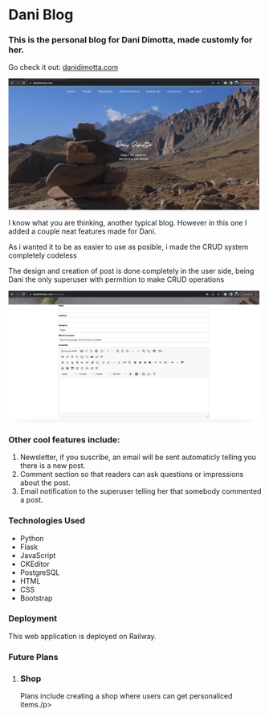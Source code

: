 <h1>Dani Blog</h1>

<h3>This is the personal blog for Dani Dimotta, made customly for her.</h3>
<p>Go check it out: <a href="https://danidimotta.com/">danidimotta.com</a></p>
<img src="blog-dani.jpeg" width="500px">
<p>I know what you are thinking, another typical blog. However in this one I added a couple neat features made for Dani.</p>
<p>As i wanted it to be as easier to use as posible, i made the CRUD system completely codeless</p>
<p>The design and creation of post is done completely in the user side, being Dani the only superuser with permition to make CRUD operations</p>
<img src="crear_post.jpeg" width="500px">

<h3>Other cool features include:</h3>
<ol>
    <li>Newsletter, if you suscribe, an email will be sent automaticly telling you there is a new post.</li>
    <li>Comment section so that readers can ask questions or impressions about the post.</li>
    <li>Email notification to the superuser telling her that somebody commented a post.</li>
</ol>

<h3>Technologies Used</h3>
<ul>
    <li>Python</li>
    <li>Flask</li>
    <li>JavaScript</li>
    <li>CKEditor</li>
    <li>PostgreSQL</li>
    <li>HTML</li>
    <li>CSS</li>
    <li>Bootstrap</li>
</ul>

<h3>Deployment</h3>
<p>This web application is deployed on Railway.</p>

<h3>Future Plans</h3>
<ol>
    <li>
        <h3>Shop</h3>
        <p>Plans include creating a shop where users can get personaliced items./p>
    </li>
</ol>
